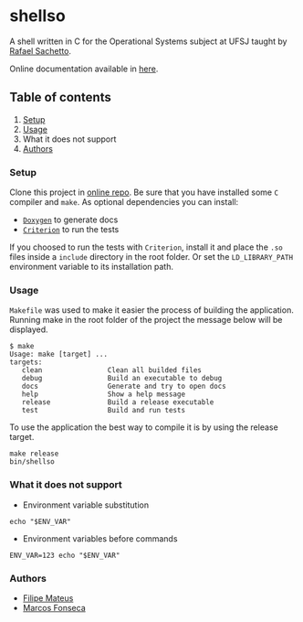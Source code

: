 # shellso

A shell written in C for the Operational Systems subject at UFSJ taught by
[Rafael Sachetto](https://github.com/rsachetto/).

Online documentation available in [here](https://marcosfons.github.io/shellso).


## Table of contents

1. [Setup](#Setup)
2. [Usage](#Usage)
3. What it does not support
5. [Authors](#Authors)



### Setup

Clone this project in [online repo](https://github.com/marcosfons/shellso).
Be sure that you have installed some `C` compiler and `make`. As optional
dependencies you can install:
- [`Doxygen`](https://www.doxygen.nl/manual/install.html) to generate docs
- [`Criterion`](https://criterion.readthedocs.io/en/master/setup.html) to run
	the tests

If you choosed to run the tests with `Criterion`, install it and place the `.so`
files inside a `include` directory in the root folder. Or set the
`LD_LIBRARY_PATH` environment variable to its installation path.

### Usage

`Makefile` was used to make it easier the process of building the application.
Running make in the root folder of the project the message below will be
displayed.

```console
$ make
Usage: make [target] ...
targets:
   clean                Clean all builded files
   debug                Build an executable to debug
   docs                 Generate and try to open docs
   help                 Show a help message
   release              Build a release executable
   test                 Build and run tests
```

To use the application the best way to compile it is by using the release
target.

```shell
make release
bin/shellso
```


### What it does not support

- Environment variable substitution
```shell
echo "$ENV_VAR"
```

- Environment variables before commands 
```shell
ENV_VAR=123 echo "$ENV_VAR"
```



### Authors

- [Filipe Mateus](https://github.com/fm4teus)
- [Marcos Fonseca](https://github.com/marcosfons)

